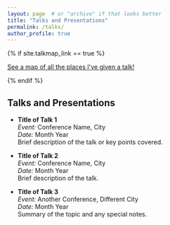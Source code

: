 ```yaml
---
layout: page  # or "archive" if that looks better
title: "Talks and Presentations"
permalink: /talks/
author_profile: true
---
```


{% if site.talkmap_link == true %}
<p style="text-decoration:underline;"><a href="/talkmap.html">See a map of all the places I've given a talk!</a></p>
{% endif %}

## Talks and Presentations

<!-- You can use Markdown for each talk entry, and HTML for styling if needed -->

- **Title of Talk 1**  
  *Event:* Conference Name, City  
  *Date:* Month Year  
  Brief description of the talk or key points covered.

- **Title of Talk 2**  
  *Event:* Conference Name, City  
  *Date:* Month Year  
  Brief description of the talk.

- **Title of Talk 3**  
  *Event:* Another Conference, Different City  
  *Date:* Month Year  
  Summary of the topic and any special notes.

<!-- Add more talks as needed -->
